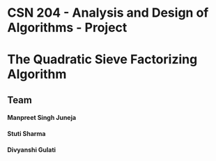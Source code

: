 # CSN 204 - Analysis and Design of Algorithms - Project
# The Quadratic Sieve Factorizing Algorithm

## Team
#### Manpreet Singh Juneja 
#### Stuti Sharma
#### Divyanshi Gulati



